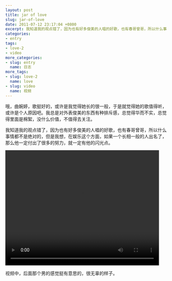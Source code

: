 ```yaml
---
layout: post
title: jar of love
slug: jar-of-love
date: 2011-07-12 23:17:04 +0800
excerpt: 我知道我的观点错了，因为也有好多俊美的人唱的好歌，也有春哥曾哥，所以什么事情都不是绝对的，但是我想，在娱乐这个方面，如果一个长相一般的人出名了，那么他一定付出了很多的努力，就一定有他的闪光点。
categories:
- entry
tags:
- love-2
- video
more_categories:
- slug: entry
  name: 日志
more_tags:
- slug: love-2
  name: love
- slug: video
  name: 视频
---
```


哦，曲婉婷，歌挺好的，或许是我觉得她长的很一般，于是就觉得她的歌值得听，或许是个人原因吧。我总是对外表俊美的东西有种排斥感，总觉得华而不实，总觉得里面是棉絮，没什么价值，不值得去关注。

我知道我的观点错了，因为也有好多俊美的人唱的好歌，也有春哥曾哥，所以什么事情都不是绝对的，但是我想，在娱乐这个方面，如果一个长相一般的人出名了，那么他一定付出了很多的努力，就一定有他的闪光点。

<video width="480" height="360" controls="controls">
	<source src="{{ site.path.uploads }}2011/07/12/jar-of-love/jar-of-love.webm" type="video/webm" />
	<source src="{{ site.path.uploads }}2011/07/12/jar-of-love/jar-of-love.mp4" type="video/mp4" />
	Your browser does not support the video tag.
</video>

视频中，后面那个男的感觉挺有意思的，很无辜的样子。
